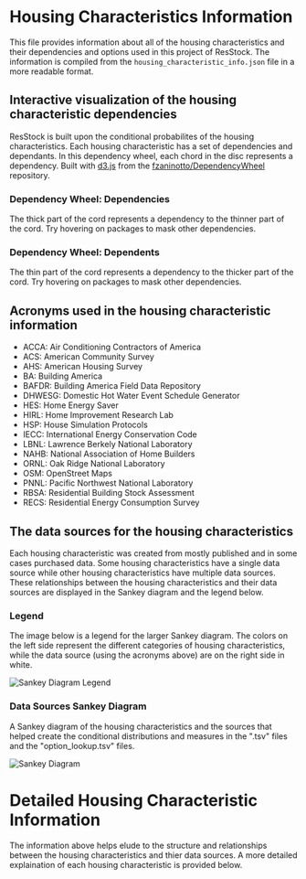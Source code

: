 # Housing Characteristics Information

This file provides information about all of the housing characteristics and their dependencies and options used in this project of ResStock.  The information is compiled from the `housing_characteristic_info.json` file in a more readable format.  

## Interactive visualization of the housing characteristic dependencies

<p class="lead">ResStock is built upon the conditional probabilites of the housing characteristics.  Each housing characteristic has a set of dependencies and dependants. In this dependency wheel, each chord in the disc represents a dependency.   Built with <a href="https://github.com/ mbostock/d3">d3.js</a> from the <a href="https://github.com/fzaninotto/DependencyWheel">fzaninotto/DependencyWheel</a> repository.</p>

### Dependency Wheel: Dependencies
The thick part of the cord represents a dependency to the thinner part of the cord. Try hovering on packages to mask other dependencies.

<div id="chart_forward"></div>

### Dependency Wheel: Dependents
The thin part of the cord represents a dependency to the thicker part of the cord. Try hovering on packages to mask other dependencies.
   
<div id="chart_backward"></div>
    
<script src="js/d3.v4.min.js"></script>
<script src="js/d3.dependencyWheel.js"></script>
<script src="js/composerBuilder.js"></script>
<script>
var gitHubApiUrl = 'https://api.github.com/repos/';
var getData = function(target, callback) {
var responses = {
  composerjson: null,
  composerlock: null
};
var checkFinished = function() {
  if (responses.composerjson && responses.composerlock) {
    callback(responses.composerjson, responses.composerlock);
  }
}
d3.xhr(gitHubApiUrl + target + '/contents/composer.json', 'application/vnd.github.VERSION.raw', function(err, composerjson) {
  responses.composerjson = JSON.parse(composerjson.responseText);
  checkFinished();
});
d3.xhr(gitHubApiUrl + target + '/contents/composer.lock', 'application/vnd.github.VERSION.raw', function(err, composerlock) {
  responses.composerlock = JSON.parse(composerlock.responseText);
  checkFinished();
});
};

var chart = d3.chart.dependencyWheel().padding(.05).width(1000).margin(265);

d3.json('data/composer_backward.json', function(composerjson) {
d3.json('data/composer_backward.lock', function(composerlock) {
  var data = buildMatrixFromComposerJsonAndLock(composerjson, composerlock);
  d3.select('#chart_backward')
    .datum(data)
    .call(chart);
});
});

d3.json('data/composer_forward.json', function(composerjson) {
d3.json('data/composer_forward.lock', function(composerlock) {
var data = buildMatrixFromComposerJsonAndLock(composerjson, composerlock);
d3.select('#chart_forward')
.datum(data)
.call(chart);
});
});

</script>
<script type="text/javascript">

var _gaq = _gaq || [];
_gaq.push(['_setAccount', 'UA-26354577-2']);
_gaq.push(['_trackPageview']);

(function() {
var ga = document.createElement('script'); ga.type = 'text/javascript'; ga.async = true;
ga.src = ('https:' == document.location.protocol ? 'https://ssl' : 'http://www') + '.google-analytics.com/ga.js';
var s = document.getElementsByTagName('script')[0]; s.parentNode.insertBefore(ga, s);
})();

</script>
</body>
</html>

## Acronyms used in the housing characteristic information

- ACCA: Air Conditioning Contractors of America
- ACS: American Community Survey
- AHS: American Housing Survey
- BA: Building America
- BAFDR: Building America Field Data Repository
- DHWESG: Domestic Hot Water Event Schedule Generator
- HES: Home Energy Saver
- HIRL: Home Improvement Research Lab
- HSP: House Simulation Protocols
- IECC: International Energy Conservation Code
- LBNL: Lawrence Berkely National Laboratory
- NAHB: National Association of Home Builders
- ORNL: Oak Ridge National Laboratory
- OSM: OpenStreet Maps
- PNNL: Pacific Northwest National Laboratory
- RBSA: Residential Building Stock Assessment
- RECS: Residential Energy Consumption Survey

## The data sources for the housing characteristics

Each housing characteristic was created from mostly published and in some cases purchased data. Some housing characteristics have a single data source while other housing characteristics have multiple data sources. These relationships between the housing characteristics and their data sources are displayed in the Sankey diagram and the legend below.

### Legend
The image below is a legend for the larger Sankey diagram.  The colors on the left side represent the different categories of housing characteristics, while the data source (using the acronyms above) are on the right side in white.

![Sankey Diagram Legend](sankey_hc_data_sources_legend.png)

### Data Sources Sankey Diagram
A Sankey diagram of the housing characteristics and the sources that helped create the conditional distributions and measures in the ".tsv" files and the "option_lookup.tsv" files.

![Sankey Diagram](sankey_hc_data_sources.png)

# Detailed Housing Characteristic Information

The information above helps elude to the structure and relationships between the housing characteristics and thier data sources.  A more detailed explaination of each housing characteristic is provided below.

